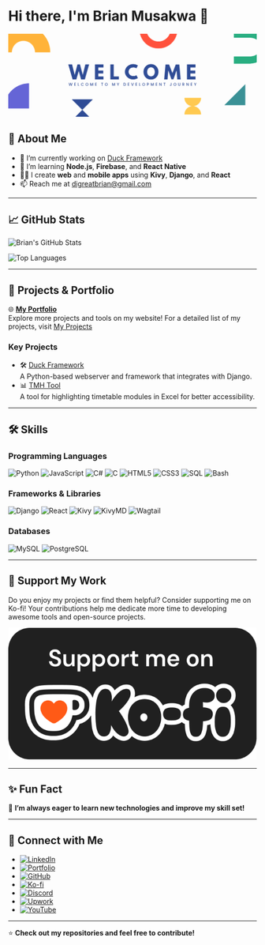 # Hi there, I'm Brian Musakwa 👋

![Welcome Banner](./welcome-light.png)

## 🚀 About Me
- 🔭 I’m currently working on [Duck Framework](https://github.com/digreatbrian/duck-framework)
- 🌱 I’m learning **Node.js**, **Firebase**, and **React Native**
- 👨‍💻 I create **web** and **mobile apps** using **Kivy**, **Django**, and **React**
- 📫 Reach me at [digreatbrian@gmail.com](mailto:digreatbrian@gmail.com)

---

## 📈 GitHub Stats
![Brian's GitHub Stats](https://github-readme-stats.vercel.app/api?username=digreatbrian&show_icons=true&theme=radical)

![Top Languages](https://github-readme-stats.vercel.app/api/top-langs/?username=digreatbrian&layout=compact&theme=radical)

---

## 💼 Projects & Portfolio
🌐 **[My Portfolio](https://www.digreatbrian.tech)**  
Explore more projects and tools on my website! For a detailed list of my projects, visit [My Projects](https://www.digreatbrian.tech/projects)

### Key Projects
- 🛠️ [Duck Framework](https://github.com/digreatbrian/duck-framework)  
  A Python-based webserver and framework that integrates with Django.
- 📊 [TMH Tool](http://tmh-zw.me)  
  A tool for highlighting timetable modules in Excel for better accessibility.

---

## 🛠 Skills
### Programming Languages
![Python](https://img.shields.io/badge/Python-3776AB?style=for-the-badge&logo=python&logoColor=white)
![JavaScript](https://img.shields.io/badge/JavaScript-F7DF1E?style=for-the-badge&logo=javascript&logoColor=black)
![C#](https://img.shields.io/badge/C%23-00599C?style=for-the-badge&logo=csharp&logoColor=white)
![C](https://img.shields.io/badge/C-A8B9CC?style=for-the-badge&logo=c&logoColor=white)
![HTML5](https://img.shields.io/badge/HTML5-E34F26?style=for-the-badge&logo=html5&logoColor=white)
![CSS3](https://img.shields.io/badge/CSS3-1572B6?style=for-the-badge&logo=css3&logoColor=white)
![SQL](https://img.shields.io/badge/SQL-003B57?style=for-the-badge&logo=sqlite&logoColor=white)
![Bash](https://img.shields.io/badge/Bash-4EAA25?style=for-the-badge&logo=gnu-bash&logoColor=white)

### Frameworks & Libraries
![Django](https://img.shields.io/badge/Django-092E20?style=for-the-badge&logo=django&logoColor=white)
![React](https://img.shields.io/badge/React-61DAFB?style=for-the-badge&logo=react&logoColor=black)
![Kivy](https://img.shields.io/badge/Kivy-4B0082?style=for-the-badge&logo=kivy&logoColor=white)
![KivyMD](https://img.shields.io/badge/KivyMD-3F51B5?style=for-the-badge&logo=kivy&logoColor=white)
![Wagtail](https://img.shields.io/badge/Wagtail-86A5D2?style=for-the-badge&logo=wagtail&logoColor=white)

### Databases
![MySQL](https://img.shields.io/badge/MySQL-4479A1?style=for-the-badge&logo=mysql&logoColor=white)
![PostgreSQL](https://img.shields.io/badge/PostgreSQL-336791?style=for-the-badge&logo=postgresql&logoColor=white)

---

## 💖 Support My Work
Do you enjoy my projects or find them helpful? Consider supporting me on Ko-fi! Your contributions help me dedicate more time to developing awesome tools and open-source projects.  


[![Ko-fi](./support_me_on_kofi_badge_dark.png)](https://ko-fi.com/digreatbrian)

---

## ✨ Fun Fact
🌟 **I’m always eager to learn new technologies and improve my skill set!**

---

## 💬 Connect with Me
- [![LinkedIn](https://img.shields.io/badge/LinkedIn-0077B5?style=for-the-badge&logo=linkedin&logoColor=white)](https://www.linkedin.com/in/digreatbrian/)
- [![Portfolio](https://img.shields.io/badge/Portfolio-FF5722?style=for-the-badge&logo=google-chrome&logoColor=white)](https://www.brianmusakwa.link)
- [![GitHub](https://img.shields.io/badge/GitHub-181717?style=for-the-badge&logo=github&logoColor=white)](https://github.com/digreatbrian)
- [![Ko-fi](https://img.shields.io/badge/Ko--fi-F16061?style=for-the-badge&logo=ko-fi&logoColor=white)](https://ko-fi.com/digreatbrian)
- [![Discord](https://img.shields.io/badge/Discord-7289DA?style=for-the-badge&logo=discord&logoColor=white)](https://discord.gg/cuJEGR26TM)
- [![Upwork](https://img.shields.io/badge/Upwork-6A1E1D?style=for-the-badge&logo=upwork&logoColor=white)](https://www.upwork.com/freelancers/~011461a1b87608ff87?mp_source=share)
- [![YouTube](https://img.shields.io/badge/YouTube-FF0000?style=for-the-badge&logo=youtube&logoColor=white)](https://www.youtube.com/@digreatbrian)

---

⭐️ **Check out my repositories and feel free to contribute!**
